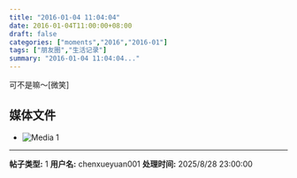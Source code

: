 ```yaml
---
title: "2016-01-04 11:04:04"
date: 2016-01-04T11:00:00+08:00
draft: false
categories: ["moments","2016","2016-01"]
tags: ["朋友圈","生活记录"]
summary: "2016-01-04 11:04:04..."
---
```


可不是嘛～[微笑]

## 媒体文件

- ![Media 1](/Moments/photos/2016-01-04/201601041104040.jpg)

---

**帖子类型:** 1
**用户名:** chenxueyuan001
**处理时间:** 2025/8/28 23:00:00